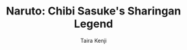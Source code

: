 --- 
slug: "naruto-chibi-sasuke-s-sharingan-legend"
title: "Naruto: Chibi Sasuke's Sharingan Legend"
publishdate: "2019-01-10"
src: "https://365manga.net/manga/naruto-chibi-sasuke-s-sharingan-legend"
author: "Taira Kenji"
image: "https://data.365manga.net/images/thumbnails/32511-naruto-chibi-sasuke-s-sharingan-legend.jpg"
tags: ["Action","Adventure","Comedy","Fantasy","Martial arts","Shounen","Shounen ai","Supernatural"]
chapters: ["Chapter 23.1 ","Chapter 23: Karin's Battle!! ","Chapter 22: I Am Jugo ","Chapter 21: Sasuke Vs. Suigetsu!! ","Chapter 20: Nintuber Sasuke!! ","Chapter 19: Sharingan Legend Kids!! ","Chapter 18: True Tales Of The Spooky Sharingan Legend ","Chapter 17: Beach Shack Taka ","Chapter 16: Sharingan Legend All Grown-up!! ","Chapter 15: Team Taka's Big Fight!! ","Chapter 14.1 ","Chapter 14: The Great Detective Sasuke!! ","Chapter 13: Two-man Cell!! ","Chapter 12: Uchiha Sasuko!! ","Chapter 11: Sasuke Vs.xxx!! ","Chapter 10: The Akatsuki's Winter Vacation!! ","Chapter 9: Signs Of Autumn!! ","Chapter 8: Orochimaru!! ","Chapter 7: Summer Festival!! ","Chapter 6: Team Taka's Summer Vacation!! ","Chapter 5: Konoha! ","Chapter 5.1 ","Chapter 4: Uzumaki Naruto!! ","Chapter 3: Uchiha Itachi!! ","Chapter 2: Taka...!! ","Chapter 1: Uchiha Sasuke!!"]
chapterlinks: ["https://365manga.net/naruto-chibi-sasuke-s-sharingan-legend/chapter-23-1.html","https://365manga.net/naruto-chibi-sasuke-s-sharingan-legend/chapter-23.html","https://365manga.net/naruto-chibi-sasuke-s-sharingan-legend/chapter-22.html","https://365manga.net/naruto-chibi-sasuke-s-sharingan-legend/chapter-21.html","https://365manga.net/naruto-chibi-sasuke-s-sharingan-legend/chapter-20.html","https://365manga.net/naruto-chibi-sasuke-s-sharingan-legend/chapter-19.html","https://365manga.net/naruto-chibi-sasuke-s-sharingan-legend/chapter-18.html","https://365manga.net/naruto-chibi-sasuke-s-sharingan-legend/chapter-17.html","https://365manga.net/naruto-chibi-sasuke-s-sharingan-legend/chapter-16.html","https://365manga.net/naruto-chibi-sasuke-s-sharingan-legend/chapter-15.html","https://365manga.net/naruto-chibi-sasuke-s-sharingan-legend/chapter-14-1.html","https://365manga.net/naruto-chibi-sasuke-s-sharingan-legend/chapter-14.html","https://365manga.net/naruto-chibi-sasuke-s-sharingan-legend/chapter-13.html","https://365manga.net/naruto-chibi-sasuke-s-sharingan-legend/chapter-12.html","https://365manga.net/naruto-chibi-sasuke-s-sharingan-legend/chapter-11.html","https://365manga.net/naruto-chibi-sasuke-s-sharingan-legend/chapter-10.html","https://365manga.net/naruto-chibi-sasuke-s-sharingan-legend/chapter-9.html","https://365manga.net/naruto-chibi-sasuke-s-sharingan-legend/chapter-8.html","https://365manga.net/naruto-chibi-sasuke-s-sharingan-legend/chapter-7.html","https://365manga.net/naruto-chibi-sasuke-s-sharingan-legend/chapter-6.html","https://365manga.net/naruto-chibi-sasuke-s-sharingan-legend/chapter-5.html","https://365manga.net/naruto-chibi-sasuke-s-sharingan-legend/chapter-5-1.html","https://365manga.net/naruto-chibi-sasuke-s-sharingan-legend/chapter-4.html","https://365manga.net/naruto-chibi-sasuke-s-sharingan-legend/chapter-3.html","https://365manga.net/naruto-chibi-sasuke-s-sharingan-legend/chapter-2.html","https://365manga.net/naruto-chibi-sasuke-s-sharingan-legend/chapter-1.html"]
description: "Naruto: Chibi Sasuke's Sharingan Legend manga summary: The series, drawn in 'SD' style, stars Sasuke Uchiha and shows the humorous side of him and Taka."
---